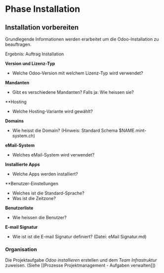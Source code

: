 # Phase Installation

## Installation vorbereiten

Grundlegende Informationen werden erarbeitet um die Odoo-Installation zu beauftragen.

Ergebnis: Auftrag Installation


**Version und Lizenz-Typ**

-   Welche Odoo-Version mit welchem Lizenz-Typ wird verwendet?

**Mandanten**

-   Gibt es verschiedene Mandanten? Falls ja: Wie heissen sie?

**Hosting

- Welche Hosting-Variante wird gewählt?

 **Domains**
 
-   Wie heisst die Domain? (Hinweis: Standard Schema $NAME.mint-system.ch)

**eMail-System**

-   Welches eMail-System wird verwendet?

**Installierte Apps**

-   Welche Apps werden installiert?

**Benutzer-Einstellungen

- Welches ist die Standard-Sprache?
- Was ist die Zeitzone?

**Benutzerliste**

-   Wie heissen die Benutzer?

**E-mail Signatur**

-   Wie ist ist die E-mail Signatur definiert? (Datei: eMail Signatur.md)

### Organisation

Die Projektaufgabe *Odoo installieren* erstellen und dem *Team Infrastruktur* zuweisen. (Siehe [[Prozesse Projektmanagement - Aufgaben verwalten]])
